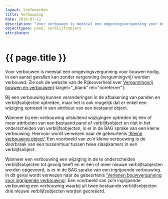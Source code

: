 ```yaml
---
layout: trefwoorden
title: Verbouwing
date: 2019-07-12
description: "Voor verbouwen is meestal een omgevingsvergunning voor bouwen nodig"
objecttypen: pand, verblijfsobject
attributen:
---
```


# {{ page.title }}

Voor verbouwen is meestal een omgevingsvergunning voor bouwen nodig. In een aantal gevallen kan zonder vergunning (vergunningvrij) worden verbouwd. Zie ook de website van de Rijksoverheid over [Vergunningvrij bouwen en verbouwen](https://www.rijksoverheid.nl/onderwerpen/bouwregelgeving/checken-of-vergunning-nodig-is-voor-ver-bouwen/vergunningvrij-bouwen-en-verbouwen){:target="_blank" rel="noreferrer"}.

Bij een verbouwing kunnen veranderingen in de afbakening van panden en verblijfsobjecten optreden, maar het is ook mogelijk dat er enkel een wijziging optreedt in een attribuut van een bestaand object.  

Wanneer bij een verbouwing uitsluitend wijzigingen optreden bij één of meer attributen van een bestaand pand of verblijfsobject en niet in het onderscheiden van verblijfsobjecten, is er in de BAG sprake van een kleine verbouwing. Hiervoor wordt verwezen naar de gebeurtenis [‘Kleine verbouwing object’]({{-site.baseurl-}}/gebeurtenissen/kleine-verbouwing-object). Een voorbeeld van zo’n kleine verbouwing is de doorbraak van een tussenmuur tussen twee slaapkamers in een verblijfsobject.

Wanneer een verbouwing een wijziging in de te onderscheiden verblijfsobjecten tot gevolg heeft en er één of meer nieuwe verblijfsobjecten worden opgevoerd, is er in de BAG sprake van een ingrijpende verbouwing. In dit geval wordt verwezen naar de gebeurtenis [‘Verlenen bouwvergunning voor ingrijpende verbouwing’]({{-site.baseurl-}}/gebeurtenissen/verlenen-bouwvergunning-ingrijpende-verbouwing). Een voorbeeld van zo’n ingrijpende verbouwing een verbouwing waarbij uit twee bestaande verblijfsobjecten drie nieuwe verblijfsobjecten worden gecreëerd. 
